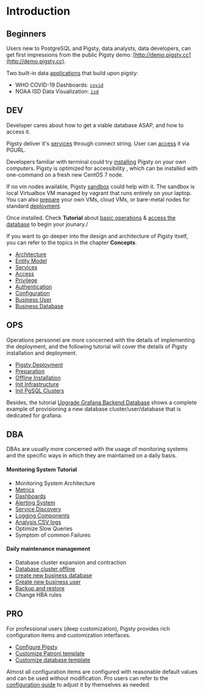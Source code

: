 # Introduction

## Beginners

Users new to PostgreSQL and Pigsty, data analysts, data developers, 
can get first impressions from the public Pigsty demo: [http://demo.pigsty.cc](http://demo.pigsty.cc).

Two built-in data [applications](t-application.md) that build upon pigsty:  
  * WHO COVID-19 Dashboards: [`covid`](http://demo.pigsty.cc/d/covid-overview)
  * NOAA ISD Data Visualization: [`isd`](http://demo.pigsty.cc/d/isd-overview)


## DEV

Developer cares about how to get a viable database ASAP, and how to access it.

Pigsty deliver it's [services](c-service.md) through connect string. 
User can [access](c-access.md) it via PGURL.

Developers familiar with terminal could try [installing](s-install.md) Pigsty on your own computers.
Pigsty is optimized for accessibility , which can be installed with one-command on a fresh new CentOS 7 node.

If no vm nodes available, Pigsty [sandbox](s-sandbox.md) could help with it.
The sandbox is local Virtualbox VM managed by vagrant that runs entirely on your laptop.
You can also [prepare](t-prepare.md) your own VMs, cloud VMs, or bare-metal nodes for standard [deployment](t-deploy.md).

Once installed. Check **Tutorial** about [basic operations](t-operation.md) & [access the database](c-access.md) to begin your jounary./

If you want to go deeper into the design and architecture of Pigsty itself, you can refer to the topics in the chapter **Concepts**.
* [Architecture](c-arch.md)
* [Entity Model](c-entity.md)
* [Services](c-service.md)
* [Access](c-access.md)
* [Privilege](c-privilege.md)
* [Authentication](c-auth.md)
* [Configuration](c-config.md)
* [Business User](c-user.md)
* [Business Database](c-database.md)

## OPS

Operations personnel are more concerned with the details of implementing the deployment, and the following tutorial will cover the details of Pigsty installation and deployment.

* [Pigsty Deployment](t-deploy.md)
* [Preparation](t-prepare.md)
* [Offline Installation](t-offline.md)
* [Init Infrastructure](p-meta.md)
* [Init PgSQL Clusters](p-pgsql.md)

Besides, the tutorial [Upgrade Grafana Backend Database](t-grafana-upgrade.md) shows a complete example of 
provisioning a new database cluster/user/database that is dedicated for grafana.


## DBA

DBAs are usually more concerned with the usage of monitoring systems and the specific ways in which they are maintained on a daily basis.

#### Monitoring System Tutorial
* Monitoring System Architecture
* [Metrics](m-metric.md)
* [Dashboards](m-dashboard.md)
* [Alerting System](r-alert.md)
* [Service Discovery](m-discovery.md)
* [Logging Components](t-logging.md)
* [Analysis CSV logs](t-log-analysis.md)
* Optimize Slow Queries
* Symptom of common Failures

#### Daily maintenance management
* Database cluster expansion and contraction
* [Database cluster offline](p-pgsql-remove.md)
* [create new business database](p-pgsql-createdb.md)
* [Create new business user](p-pgsql-createuser.md)
* [Backup and restore](t-backup.md)
* Change HBA rules

## PRO

For professional users (deep customization), 
Pigsty provides rich configuration items and customization interfaces.

* [Configure Pigsty](v-config.md#config-entries)
* [Customize Patroni template](t-patroni-template.md)
* [Customize database template](t-customize-template.md)

Almost all configuration items are configured with reasonable default values and can be used without modification. 
Pro users can refer to the [configuration guide](v-config.md) to adjust it by themselves as needed.
